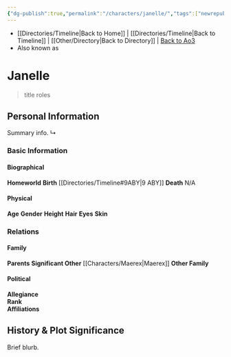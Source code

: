 ```yaml
---
{"dg-publish":true,"permalink":"/characters/janelle/","tags":["newrepublicsenate","resistance","princess","character","unfinished"],"dgHomeLink":false}
---
```


- [[Directories/Timeline\|Back to Home]] | [[Directories/Timeline\|Back to Timeline]] | [[Other/Directory\|Back to Directory]] | [Back to Ao3](https://archiveofourown.org/works/19334440/chapters/45992584)
- Also known as

# Janelle
>title roles

## Personal Information
Summary info.
↳

### Basic Information

#### Biographical
**Homeworld** 
**Birth** [[Directories/Timeline#9ABY\|9 ABY]]
**Death** N/A

#### Physical
**Age** 
**Gender** 
**Height** 
**Hair** 
**Eyes** 
**Skin** 

### Relations

#### Family
**Parents** 
**Significant Other** [[Characters/Maerex\|Maerex]]
**Other Family**

#### Political
**Allegiance**  
**Rank**  
**Affiliations**  

## History & Plot Significance
Brief blurb.